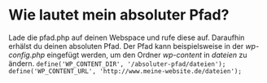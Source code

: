 # Wie lautet mein absoluter Pfad?

Lade die pfad.php auf deinen Webspace und rufe diese auf. 
Daraufhin erhälst du deinen absoluten Pfad.
Der Pfad kann beispielsweise in der _wp-config.php_ eingefügt werden, um den Ordner _wp-content_ in _dateien_ zu ändern.
`define('WP_CONTENT_DIR', '/absoluter-pfad/dateien');
define('WP_CONTENT_URL', 'http://www.meine-website.de/dateien');`
